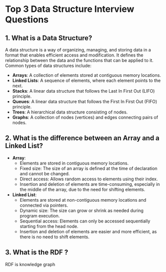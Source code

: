 
# Top 3 Data Structure Interview Questions

## 1. What is a Data Structure?
A data structure is a way of organizing, managing, and storing data in a format that enables efficient access and modification. It defines the relationship between the data and the functions that can be applied to it. Common types of data structures include:
- **Arrays**: A collection of elements stored at contiguous memory locations.
- **Linked Lists**: A sequence of elements, where each element points to the next.
- **Stacks**: A linear data structure that follows the Last In First Out (LIFO) principle.
- **Queues**: A linear data structure that follows the First In First Out (FIFO) principle.
- **Trees**: A hierarchical data structure consisting of nodes.
- **Graphs**: A collection of nodes (vertices) and edges connecting pairs of nodes.

## 2. What is the difference between an Array and a Linked List?
- **Array**:
  - Elements are stored in contiguous memory locations.
  - Fixed size: The size of an array is defined at the time of declaration and cannot be changed.
  - Direct access: Allows random access to elements using their index.
  - Insertion and deletion of elements are time-consuming, especially in the middle of the array, due to the need for shifting elements.
- **Linked List**:
  - Elements are stored at non-contiguous memory locations and connected via pointers.
  - Dynamic size: The size can grow or shrink as needed during program execution.
  - Sequential access: Elements can only be accessed sequentially starting from the head node.
  - Insertion and deletion of elements are easier and more efficient, as there is no need to shift elements.

## 3. What is the RDF ?
RDF is knowledge graph

